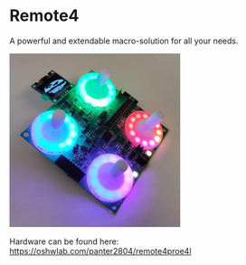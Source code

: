# Remote4 
A powerful and extendable macro-solution for all your needs.

<img src="img.png" alt="drawing" width=60%/>

Hardware can be found here: https://oshwlab.com/panter2804/remote4proe4l 


